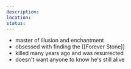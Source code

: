 ```yaml
---
description: 
location: 
status:
---
```

- master of illusion and enchantment
- obsessed with finding the [[Forever Stone]]
- killed many years ago and was resurrected
- doesn't want anyone to know he's still alive